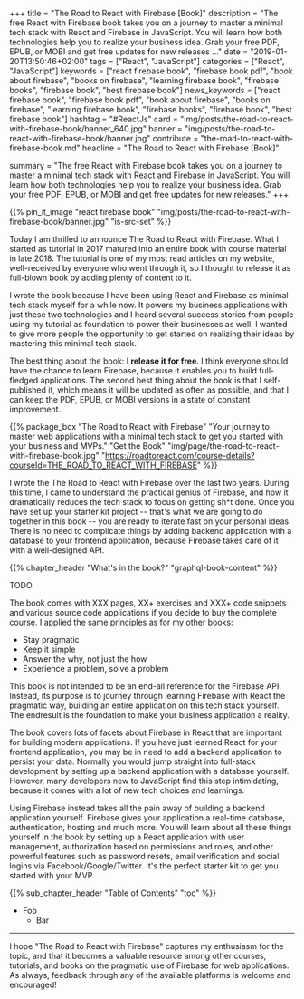 +++
title = "The Road to React with Firebase [Book]"
description = "The free React with Firebase book takes you on a journey to master a minimal tech stack with React and Firebase in JavaScript. You will learn how both technologies help you to realize your business idea. Grab your free PDF, EPUB, or MOBI and get free updates for new releases ..."
date = "2019-01-20T13:50:46+02:00"
tags = ["React", "JavaScript"]
categories = ["React", "JavaScript"]
keywords = ["react firebase book", "firebase book pdf", "book about firebase", "books on firebase", "learning firebase book", "firebase books", "firebase book", "best firebase book"]
news_keywords = ["react firebase book", "firebase book pdf", "book about firebase", "books on firebase", "learning firebase book", "firebase books", "firebase book", "best firebase book"]
hashtag = "#ReactJs"
card = "img/posts/the-road-to-react-with-firebase-book/banner_640.jpg"
banner = "img/posts/the-road-to-react-with-firebase-book/banner.jpg"
contribute = "the-road-to-react-with-firebase-book.md"
headline = "The Road to React with Firebase [Book]"

summary = "The free React with Firebase book takes you on a journey to master a minimal tech stack with React and Firebase in JavaScript. You will learn how both technologies help you to realize your business idea. Grab your free PDF, EPUB, or MOBI and get free updates for new releases."
+++

{{% pin_it_image "react firebase book" "img/posts/the-road-to-react-with-firebase-book/banner.jpg" "is-src-set" %}}

Today I am thrilled to announce The Road to React with Firebase. What I started as tutorial in 2017 matured into an entire book with course material in late 2018. The tutorial is one of my most read articles on my website, well-received by everyone who went through it, so I thought to release it as full-blown book by adding plenty of content to it.

I wrote the book because I have been using React and Firebase as minimal tech stack myself for a while now. It powers my business applications with just these two technologies and I heard several success stories from people using my tutorial as foundation to power their businesses as well. I wanted to give more people the opportunity to get started on realizing their ideas by mastering this minimal tech stack.

The best thing about the book: I **release it for free**. I think everyone should have the chance to learn Firebase, because it enables you to build full-fledged applications. The second best thing about the book is that I self-published it, which means it will be updated as often as possible, and that I can keep the PDF, EPUB, or MOBI versions in a state of constant improvement.

{{% package_box "The Road to React with Firebase" "Your journey to master web applications with a minimal tech stack to get you started with your business and MVPs." "Get the Book" "img/page/the-road-to-react-with-firebase-book.jpg" "https://roadtoreact.com/course-details?courseId=THE_ROAD_TO_REACT_WITH_FIREBASE" %}}

I wrote the The Road to React with Firebase over the last two years. During this time, I came to understand the practical genius of Firebase, and how it dramatically reduces the tech stack to focus on getting sh*t done. Once you have set up your starter kit project -- that's what we are going to do together in this book -- you are ready to iterate fast on your personal ideas. There is no need to complicate things by adding backend application with a database to your frontend application, because Firebase takes care of it with a well-designed API.

{{% chapter_header "What's in the book?" "graphql-book-content" %}}

TODO

The book comes with XXX pages, XX+ exercises and XXX+ code snippets and various source code applications if you decide to buy the complete course. I applied the same principles as for my other books:

* Stay pragmatic
* Keep it simple
* Answer the why, not just the how
* Experience a problem, solve a problem

This book is not intended to be an end-all reference for the Firebase API. Instead, its purpose is to journey through learning Firebase with React the pragmatic way, building an entire application on this tech stack yourself. The endresult is the foundation to make your business application a reality.

The book covers lots of facets about Firebase in React that are important for building modern applications. If you have just learned React for your frontend application, you may be in need to add a backend application to persist your data. Normally you would jump straight into full-stack development by setting up a backend application with a database yourself. However, many developers new to JavaScript find this step intimidating, because it comes with a lot of new tech choices and learnings.

Using Firebase instead takes all the pain away of building a backend application yourself. Firebase gives your application a real-time database, authentication, hosting and much more. You will learn about all these things yourself in the book by setting up a React application with user management, authorization based on permissions and roles, and other powerful features such as password resets, email verification and social logins via Facebook/Google/Twitter. It's the perfect starter kit to get you started with your MVP.

{{% sub_chapter_header "Table of Contents" "toc" %}}

* Foo
  * Bar

<hr class="section-divider">

I hope "The Road to React with Firebase" captures my enthusiasm for the topic, and that it becomes a valuable resource among other courses, tutorials, and books on the pragmatic use of Firebase for web applications. As always, feedback through any of the available platforms is welcome and encouraged!




